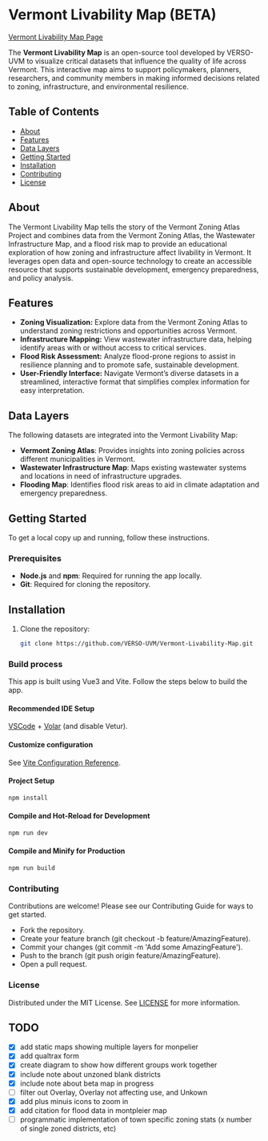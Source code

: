 # Vermont Livability Map (BETA)

[Vermont Livability Map Page](https://verso-uvm.github.io/Vermont-Livability-Map/
)

The **Vermont Livability Map** is an open-source tool developed by VERSO-UVM to visualize critical datasets that influence the quality of life across Vermont. This interactive map aims to support policymakers, planners, researchers, and community members in making informed decisions related to zoning, infrastructure, and environmental resilience.

## Table of Contents
- [About](#about)
- [Features](#features)
- [Data Layers](#data-layers)
- [Getting Started](#getting-started)
- [Installation](#installation)
- [Contributing](#contributing)
- [License](#license)

## About
The Vermont Livability Map tells the story of the Vermont Zoning Atlas Project and combines data from the Vermont Zoning Atlas, the Wastewater Infrastructure Map, and a flood risk map to provide an educational exploration of how zoning and infrastructure affect livability in Vermont. It leverages open data and open-source technology to create an accessible resource that supports sustainable development, emergency preparedness, and policy analysis.

## Features
- **Zoning Visualization:** Explore data from the Vermont Zoning Atlas to understand zoning restrictions and opportunities across Vermont.
- **Infrastructure Mapping:** View wastewater infrastructure data, helping identify areas with or without access to critical services.
- **Flood Risk Assessment:** Analyze flood-prone regions to assist in resilience planning and to promote safe, sustainable development.
- **User-Friendly Interface:** Navigate Vermont’s diverse datasets in a streamlined, interactive format that simplifies complex information for easy interpretation.

## Data Layers
The following datasets are integrated into the Vermont Livability Map:
- **Vermont Zoning Atlas**: Provides insights into zoning policies across different municipalities in Vermont.
- **Wastewater Infrastructure Map**: Maps existing wastewater systems and locations in need of infrastructure upgrades.
- **Flooding Map**: Identifies flood risk areas to aid in climate adaptation and emergency preparedness.

## Getting Started
To get a local copy up and running, follow these instructions.

### Prerequisites
- **Node.js** and **npm**: Required for running the app locally.
- **Git**: Required for cloning the repository.

## Installation
1. Clone the repository:
   ```bash
   git clone https://github.com/VERSO-UVM/Vermont-Livability-Map.git

### Build process

This app is built using Vue3 and Vite. Follow the steps below to build the app.

#### Recommended IDE Setup

[VSCode](https://code.visualstudio.com/) + [Volar](https://marketplace.visualstudio.com/items?itemName=Vue.volar) (and disable Vetur).

#### Customize configuration

See [Vite Configuration Reference](https://vite.dev/config/).

#### Project Setup

```sh
npm install
```

#### Compile and Hot-Reload for Development

```sh
npm run dev
```

#### Compile and Minify for Production

```sh
npm run build
```

### Contributing
Contributions are welcome! Please see our Contributing Guide for ways to get started.

* Fork the repository.
* Create your feature branch (git checkout -b feature/AmazingFeature).
* Commit your changes (git commit -m 'Add some AmazingFeature').
* Push to the branch (git push origin feature/AmazingFeature).
* Open a pull request.

### License
Distributed under the MIT License. See [LICENSE](LICENSE.md) for more information.



## TODO

- [x] add static maps showing multiple layers for monpelier
- [x] add qualtrax form
- [x] create diagram to show how different groups work together 
- [x] include note about unzoned blank districts
- [x] include note about beta map in progress
- [ ] filter out Overlay, Overlay not affecting use, and Unkown
- [x] add plus minuis icons to zoom in 
- [x] add citation for flood data in montpleier map 
- [ ] programmatic implementation of town specific zoning stats (x number of single zoned districts, etc)
